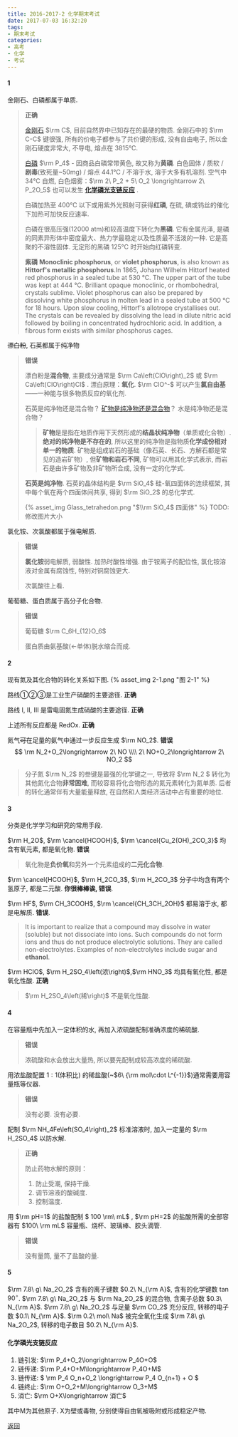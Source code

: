 ```yaml
---
title: 2016-2017-2 化学期末考试
date: 2017-07-03 16:32:20
tags:
- 期末考试
categories:
- 高考
- 化学
- 考试
---
```


#### 1

金刚石、白磷都属于单质. 

>**正确**
>
>[金刚石][金刚石] $\rm C$, 目前自然界中已知存在的最硬的物质. 
>金刚石中的 $\rm C-C$ 键很强, 所有的价电子都参与了共价键的形成, 没有自由电子, 所以金刚石硬度非常大, 不导电, 熔点在 3815℃. 
>
>[白磷][白磷] $\rm P_4$ - 因商品白磷常带黄色, 故又称为**黄磷**. 
>白色固体 / 质软 / **剧毒**(致死量~50mg) / 熔点 44.1℃ / 不溶于水, 溶于大多有机溶剂. 
>空气中 34℃ 自燃, 白色烟雾：$\rm 2\ P_2 + 5\ O_2 \longrightarrow 2\ P_2O_5$
>也可以发生<span id = "1-1"> [**化学磷光支链反应**](#PChainReaction) </span>. 	
>
>白磷加热至 400℃ 以下或用紫外光照射可获得**红磷**, 在硫, 碘或钨丝的催化下加热可加快反应速率. 
>
>白磷在很高压强(12000 atm)和较高温度下转化为**黑磷**. 它有金属光泽, 是磷的同素异形体中密度最大、热力学最稳定以及性质最不活泼的一种. 它是高聚的不溶性固体. 
>无定形的黑磷 125℃ 时开始向红磷转变. 
>
>**紫磷**
>**Monoclinic phosphorus**, or **violet phosphorus**, is also known as **Hittorf's metallic phosphorus**.In 1865, Johann Wilhelm Hittorf heated red phosphorus in a sealed tube at 530 °C. The upper part of the tube was kept at 444 °C. Brilliant opaque monoclinic, or rhombohedral, crystals sublime. Violet phosphorus can also be prepared by dissolving white phosphorus in molten lead in a sealed tube at 500 °C for 18 hours. Upon slow cooling, Hittorf's allotrope crystallises out. The crystals can be revealed by dissolving the lead in dilute nitric acid followed by boiling in concentrated hydrochloric acid. In addition, a fibrous form exists with similar phosphorus cages.

<!-- more -->

~~漂白粉~~, 石英都属于纯净物

>**错误**
>
>漂白粉是**混合物**, 主要成分通常是 $\rm Ca\left(ClO\right)_2$ 或 $\rm Ca\left(ClO\right)Cl$ . 
>漂白原理：**氧化**. $\rm ClO^-$ 可以产生**氯自由基**——一种能与很多物质反应的氧化剂. 
>
>石英是纯净物还是混合物？
>[矿物是纯净物还是混合物](https://www.zhihu.com/question/21311152)？
>水是纯净物还是混合物？
>
>> **矿物**是是指在地质作用下天然形成的**结晶状纯净物**（单质或化合物）. **绝对的纯净物是不存在的**, 所以这里的纯净物是指物质**化学成份相对单一的物质**. 矿物是组成岩石的基础（像石英、长石、方解石都是常见的造岩矿物）, 但**矿物和岩石不同**, 矿物可以用其化学式表示, 而岩石是由许多矿物及非矿物所合成, 没有一定的化学式. 
>
>**石英是纯净物**. 
>石英的晶体结构是 $\rm SiO_4$ 硅-氧四面体的连续框架, 其中每个氧在两个四面体间共享, 得到 $\rm SiO_2$ 的总化学式. 
>
>{% asset_img Glass_tetrahedon.png "$\\rm SiO_4$ 四面体" %}
>TODO: 修改图片大小

氯化铵、次氯酸都属于强电解质. 

>**错误**
>
>**氯化铵**弱电解质, 弱酸性. 加热时酸性增强. 
>由于铵离子的配位性, 氯化铵溶液对金属有腐蚀性, 特别对铜腐蚀更大. 
>
>次氯酸往上看. 

葡萄糖、蛋白质属于高分子化合物. 

>**错误**
>
>葡萄糖 $\rm C_6H_{12}O_6$
>
>蛋白质由氨基酸(←单体)脱水缩合而成. 

#### 2

现有氮及其化合物的转化关系如下图. 
{% asset_img 2-1.png "图 2-1" %}

路线①②③是工业生产硝酸的主要途径. **正确**

路线 I, II, III 是雷电固氮生成硝酸的主要途径. **正确**

上述所有反应都是 RedOx. **正确**

氮气~~可~~在足量的氨气中通过一步反应生成 $\rm NO_2$. **错误**
$$
\rm
N_2+O_2\longrightarrow 2\ NO \\\\
2\ NO+O_2\longrightarrow 2\ NO_2
$$

>分子氮 $\rm N_2$ 的叁键是最强的化学键之一, 导致将 $\rm N_2 $ 转化为其他氮化合物**非常困难**, 而较容易将化合物形态的氮元素转化为氮单质. 后者的转化通常伴有大量能量释放, 在自然和人类经济活动中占有重要的地位. 

#### 3

分类是化学学习和研究的常用手段. 

$\rm H_2O$, $\rm \cancel{HCOOH}$, $\rm \cancel{Cu_2(OH)_2CO_3}$ 均含有氧元素, 都是氧化物. **错误**

>氧化物是**负价氧**和另外一个元素组成的**二元化合物**. 

$\rm \cancel{HCOOH}$, $\rm H_2CO_3$, $\rm H_2CO_3$ 分子中均含有两个氢原子, 都是二元酸. **你很棒棒诶, 错误**. 

$\rm HF$, $\rm CH_3COOH$, $\rm \cancel{CH_3CH_2OH}$ 都易溶于水, 都是电解质. **错误**. 

> It is important to realize that a compound may dissolve in water (soluble) but not dissociate into ions. Such compounds do not form ions and thus do not produce electrolytic solutions. They are called non-electrolytes. Examples of non-electrolytes include sugar and **ethanol**.

$\rm HClO$, $\rm H_2SO_4\left(浓\right)$,$\rm HNO_3$ 均具有氧化性, 都是氧化性酸. **正确**

> $\rm H_2SO_4\left(稀\right)$ 不是氧化性酸. 

#### 4

在容量瓶中先加入一定体积的水, 再加入浓硫酸配制准确浓度的稀硫酸. 

> **错误**
>
> 浓硫酸和水会放出大量热, 所以要先配制成较高浓度的稀硫酸. 

用浓盐酸配置 $1:1$(体积比) 的稀盐酸(~$6\ {\rm mol\cdot L^{-1}}$)通常需要用容量瓶等仪器. 

>**错误**
>
>没有必要. 没有必要. 

配制 $\rm NH_4Fe\left(SO_4\right)_2$ 标准溶液时, 加入一定量的 $\rm H_2SO_4$ 以防水解. 

>**正确**
>
>防止药物水解的原则：
>
>1. 防止受潮, 保持干燥. 
>2. 调节溶液的酸碱度. 
>3. 控制温度. 

用 $\rm pH=1$ 的盐酸配制 $ 100 \rm\ mL$ , $\rm pH=2$ 的盐酸所需的全部容器有 $100\ \rm mL$ 容量瓶、烧杯、玻璃棒、胶头滴管. 

> **错误**
>
> 没有量筒, 量不了盐酸的量. 

#### 5

$\rm 7.8\ g\ Na_2O_2$ 含有的离子键数 $0.2\ N_{\rm A}$, 含有的化学键数 $\tan 90^{\circ}$. 
$\rm 7.8\ g\ Na_2O_2$ 与 $\rm Na_2O_2$ 的混合物, 含离子总数 $0.3\ N_{\rm A}$.
$\rm 7.8\ g\ Na_2O_2$ 与足量 $\rm CO_2$ 充分反应, 转移的电子数 $0.1\ N_{\rm A}$.
$\rm 0.2\ mol\ Na$ 被完全氧化生成 $\rm 7.8\ g\ Na_2O_2$, 转移的电子数目 $0.2\ N_{\rm A}$.

#### <span id = "PChainReaction">化学磷光支链反应</span>

1. 链引发: $\rm P_4+O_2\longrightarrow P_4O+O$
2. 链传递: $\rm P_4+O+M\longrightarrow P_4O+M$
3. 链传递: $ \rm P_4 O_n+O_2 \longrightarrow P_4 O_{n+1} + O $
4. 链终止: $\rm O+O_2+M\longrightarrow O_3+M$
5. 消亡: $\rm O+X\longrightarrow 消亡$

其中M为其他原子. X为壁或毒物, 分别使得自由氧被吸附或形成稳定产物. 

[返回](#1-1)

[金刚石]: https://zh.wikipedia.org/wiki/%E9%92%BB%E7%9F%B3
[白磷]:https://zh.wikipedia.org/wiki/%E7%A3%B7%E7%9A%84%E5%90%8C%E7%B4%A0%E5%BC%82%E5%BD%A2%E4%BD%93#.E7.99.BD.E7.A3.B7
